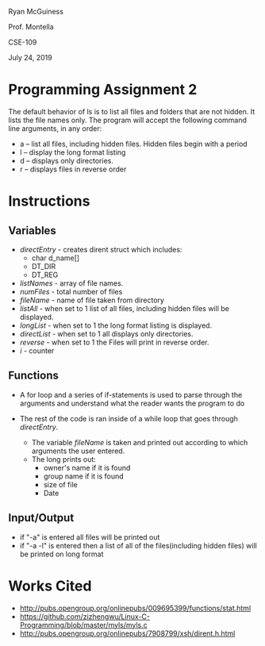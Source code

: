 Ryan McGuiness

Prof. Montella

CSE-109

July 24, 2019

# Programming Assignment 2
The default behavior of ls is to list all files and folders that are not hidden. It lists the file names only. The program will accept the following command line arguments, in any order:
- a – list all files, including hidden files. Hidden files begin with a period 
- l – display the long format listing
- d – displays only directories.
- r – displays files in reverse order

# Instructions

## Variables
- *directEntry* - creates dirent struct which includes:
    - char d_name[]
    - DT_DIR
    - DT_REG
- *listNames* - array of file names.
- *numFiles* - total number of files 
- *fileName* - name of file taken from directory
- *listAll* - when set to 1 list of all files, including hidden files will be displayed.
- *longList* - when set to 1 the long format listing is displayed.
- *directList* - when set to 1 all displays only directories.
- *reverse* - when set to 1 the Files will print in reverse order.
- *i* - counter

## Functions
- A for loop and a series of if-statements is used to parse through the arguments and understand what the reader wants the program to do

- The rest of the code is ran inside of a while loop that goes through *directEntry*.
     - The variable *fileName* is taken and printed out according to which arguments the user entered.
     - The long prints out:
        - owner's name if it is found
        - group name if it is found 
        - size of file
        - Date

## Input/Output
- if "-a" is entered all files will be printed out
- if "-a -l" is entered then a list of all of the files(including hidden files) will be printed on long format


# Works Cited
- http://pubs.opengroup.org/onlinepubs/009695399/functions/stat.html
- https://github.com/zizhengwu/Linux-C-Programming/blob/master/myls/myls.c
- http://pubs.opengroup.org/onlinepubs/7908799/xsh/dirent.h.html

